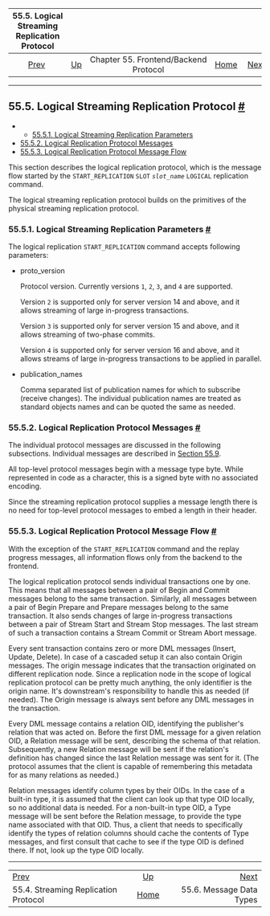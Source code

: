 

|                55.5. Logical Streaming Replication Protocol               |                                                             |                                       |                                                       |                                                                 |
| :-----------------------------------------------------------------------: | :---------------------------------------------------------- | :-----------------------------------: | ----------------------------------------------------: | --------------------------------------------------------------: |
| [Prev](protocol-replication.html "55.4. Streaming Replication Protocol")  | [Up](protocol.html "Chapter 55. Frontend/Backend Protocol") | Chapter 55. Frontend/Backend Protocol | [Home](index.html "PostgreSQL 17devel Documentation") |  [Next](protocol-message-types.html "55.6. Message Data Types") |

***

## 55.5. Logical Streaming Replication Protocol [#](#PROTOCOL-LOGICAL-REPLICATION)

  * *   [55.5.1. Logical Streaming Replication Parameters](protocol-logical-replication.html#PROTOCOL-LOGICAL-REPLICATION-PARAMS)
  * [55.5.2. Logical Replication Protocol Messages](protocol-logical-replication.html#PROTOCOL-LOGICAL-MESSAGES)
  * [55.5.3. Logical Replication Protocol Message Flow](protocol-logical-replication.html#PROTOCOL-LOGICAL-MESSAGES-FLOW)

This section describes the logical replication protocol, which is the message flow started by the `START_REPLICATION` `SLOT` *`slot_name`* `LOGICAL` replication command.

The logical streaming replication protocol builds on the primitives of the physical streaming replication protocol.

### 55.5.1. Logical Streaming Replication Parameters [#](#PROTOCOL-LOGICAL-REPLICATION-PARAMS)

The logical replication `START_REPLICATION` command accepts following parameters:

* proto\_version

    Protocol version. Currently versions `1`, `2`, `3`, and `4` are supported.

    Version `2` is supported only for server version 14 and above, and it allows streaming of large in-progress transactions.

    Version `3` is supported only for server version 15 and above, and it allows streaming of two-phase commits.

    Version `4` is supported only for server version 16 and above, and it allows streams of large in-progress transactions to be applied in parallel.

* publication\_names

    Comma separated list of publication names for which to subscribe (receive changes). The individual publication names are treated as standard objects names and can be quoted the same as needed.

### 55.5.2. Logical Replication Protocol Messages [#](#PROTOCOL-LOGICAL-MESSAGES)

The individual protocol messages are discussed in the following subsections. Individual messages are described in [Section 55.9](protocol-logicalrep-message-formats.html "55.9. Logical Replication Message Formats").

All top-level protocol messages begin with a message type byte. While represented in code as a character, this is a signed byte with no associated encoding.

Since the streaming replication protocol supplies a message length there is no need for top-level protocol messages to embed a length in their header.

### 55.5.3. Logical Replication Protocol Message Flow [#](#PROTOCOL-LOGICAL-MESSAGES-FLOW)

With the exception of the `START_REPLICATION` command and the replay progress messages, all information flows only from the backend to the frontend.

The logical replication protocol sends individual transactions one by one. This means that all messages between a pair of Begin and Commit messages belong to the same transaction. Similarly, all messages between a pair of Begin Prepare and Prepare messages belong to the same transaction. It also sends changes of large in-progress transactions between a pair of Stream Start and Stream Stop messages. The last stream of such a transaction contains a Stream Commit or Stream Abort message.

Every sent transaction contains zero or more DML messages (Insert, Update, Delete). In case of a cascaded setup it can also contain Origin messages. The origin message indicates that the transaction originated on different replication node. Since a replication node in the scope of logical replication protocol can be pretty much anything, the only identifier is the origin name. It's downstream's responsibility to handle this as needed (if needed). The Origin message is always sent before any DML messages in the transaction.

Every DML message contains a relation OID, identifying the publisher's relation that was acted on. Before the first DML message for a given relation OID, a Relation message will be sent, describing the schema of that relation. Subsequently, a new Relation message will be sent if the relation's definition has changed since the last Relation message was sent for it. (The protocol assumes that the client is capable of remembering this metadata for as many relations as needed.)

Relation messages identify column types by their OIDs. In the case of a built-in type, it is assumed that the client can look up that type OID locally, so no additional data is needed. For a non-built-in type OID, a Type message will be sent before the Relation message, to provide the type name associated with that OID. Thus, a client that needs to specifically identify the types of relation columns should cache the contents of Type messages, and first consult that cache to see if the type OID is defined there. If not, look up the type OID locally.

***

|                                                                           |                                                             |                                                                 |
| :------------------------------------------------------------------------ | :---------------------------------------------------------: | --------------------------------------------------------------: |
| [Prev](protocol-replication.html "55.4. Streaming Replication Protocol")  | [Up](protocol.html "Chapter 55. Frontend/Backend Protocol") |  [Next](protocol-message-types.html "55.6. Message Data Types") |
| 55.4. Streaming Replication Protocol                                      |    [Home](index.html "PostgreSQL 17devel Documentation")    |                                        55.6. Message Data Types |
